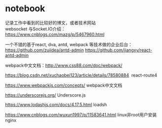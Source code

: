 # notebook

记录工作中看到的比较好的博文，或者技术网站<br/>
websocket 与Socket.IO介绍：https://www.cnblogs.com/mazg/p/5467960.html

一个不错的基于react, dva, antd, webpack 等技术做的企业后台：https://github.com/zuiidea/antd-admin
                                                        https://github.com/jiangxy/react-antd-admin

webpack中文文档：http://www.css88.com/doc/webpack/

https://blog.csdn.net/xuchaobei123/article/details/78580884  react-route4

https://www.webpackjs.com/concepts/ webpack中文文档

https://underscorejs.org/  Underscore.js

https://www.lodashjs.com/docs/4.17.5.html loadsh

https://www.cnblogs.com/wuxun1997/p/11583641.html  linux非root用户安装nginx

